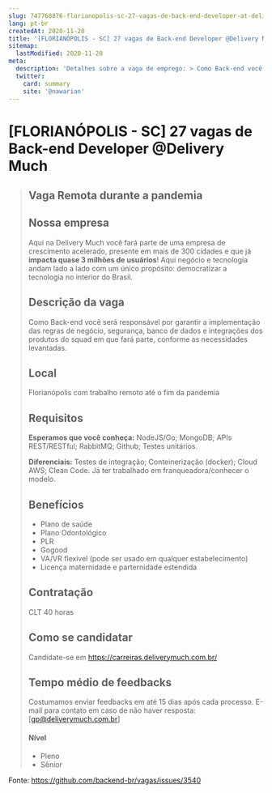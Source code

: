 ```yaml
---
slug: 747768876-florianopolis-sc-27-vagas-de-back-end-developer-at-delivery-much
lang: pt-br
createdAt: 2020-11-20
title: '[FLORIANÓPOLIS - SC] 27 vagas de Back-end Developer @Delivery Much - Vaga de Emprego'
sitemap:
  lastModified: 2020-11-20
meta:
  description: 'Detalhes sobre a vaga de emprego: > Como Back-end você será responsável por garantir a implementação das regras de negócio, segurança, banco de dados e integrações dos produtos do squad em que fará parte, conforme as necessidades levantadas. > >'
  twitter:
    card: summary
    site: '@nawarian'
---
```


# [FLORIANÓPOLIS - SC] 27 vagas de Back-end Developer @Delivery Much

> ##  Vaga Remota durante a pandemia
> 
> ## Nossa empresa
> Aqui na Delivery Much você fará parte de uma empresa de crescimento acelerado, presente em mais de 300 cidades e que já **impacta quase 3 milhões de usuários**! Aqui negócio e tecnologia andam lado a lado com um único propósito: democratizar a tecnologia no interior do Brasil.
> 
> ## Descrição da vaga
> Como Back-end você será responsável por garantir a implementação das regras de negócio, segurança, banco de dados e integrações dos produtos do squad em que fará parte, conforme as necessidades levantadas.
> 
> ## Local
> Florianópolis com trabalho remoto até o fim da pandemia
> 
> ## Requisitos
> **Esperamos que você conheça:**
> NodeJS/Go;
> MongoDB;
> APIs REST/RESTful;
> RabbitMQ;
> Github;
> Testes unitários.
> 
> **Diferenciais:**
> Testes de integração;
> Conteinerização (docker);
> Cloud AWS;
> Clean Code.
> Já ter trabalhado em franqueadora/conhecer o modelo.
> 
> ## Benefícios
> * Plano de saúde
> * Plano Odontológico
> * PLR
> * Gogood
> * VA/VR flexível (pode ser usado em qualquer estabelecimento)
> * Licença maternidade e parternidade estendida
> 
> ## Contratação
> CLT 40 horas
> 
> ## Como se candidatar
> Candidate-se em https://carreiras.deliverymuch.com.br/
> 
> ## Tempo médio de feedbacks
> Costumamos enviar feedbacks em até 15 dias após cada processo.
> E-mail para contato em caso de não haver resposta: [gp@deliverymuch.com.br]
> 
> #### Nível
> * Pleno
> * Sênior

Fonte: https://github.com/backend-br/vagas/issues/3540